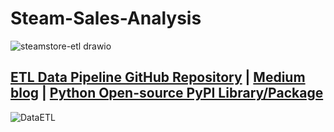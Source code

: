 # Steam-Sales-Analysis

![steamstore-etl drawio](https://github.com/user-attachments/assets/663ad4c1-350e-44ef-8264-f26a9f6176ec)

## [ETL Data Pipeline GitHub Repository](https://github.com/DataForgeOpenAIHub/Steam-Sales-Analysis) | [Medium blog](https://medium.com/@sudarshanasrao/steam-sales-insight-data-driven-analysis-and-visualization-pipeline-803862e5f555) | [Python Open-source PyPI Library/Package](https://pypi.org/project/steamstore-etl/)

![DataETL](https://github.com/user-attachments/assets/0f9b10d4-8270-4ff5-a3bc-73ba30331d9a)
